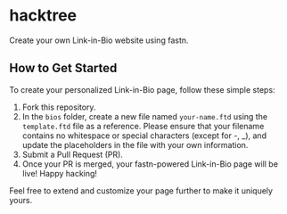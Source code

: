 # hacktree

Create your own Link-in-Bio website using fastn.

## How to Get Started

To create your personalized Link-in-Bio page, follow these simple steps:

1. Fork this repository.
2. In the `bios` folder, create a new file named `your-name.ftd` using the `template.ftd` file as a reference. Please ensure that your filename contains no whitespace or special characters (except for -, _), and update the placeholders in the file with your own information.
3. Submit a Pull Request (PR).
4. Once your PR is merged, your fastn-powered Link-in-Bio page will be live! Happy hacking!

Feel free to extend and customize your page further to make it uniquely yours.

